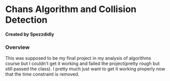 # Chans Algorithm and Collision Detection
#### Created by Spezzdidly

### Overview
This was supposed to be my final project in my analysis of algorithms course but I couldn't get it working and failed the project(pretty rough but still passed the class). I pretty much just want to get it working properly now that the time constraint is removed.
